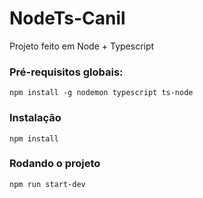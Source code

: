 # NodeTs-Canil
Projeto feito em Node + Typescript

### Pré-requisitos globais:
`npm install -g nodemon typescript ts-node`

### Instalação
`npm install`

### Rodando o projeto
`npm run start-dev`